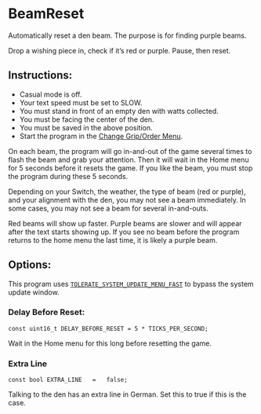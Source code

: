 # BeamReset

Automatically reset a den beam. The purpose is for finding purple beams.

Drop a wishing piece in, check if it’s red or purple. Pause, then reset.

## Instructions:
- Casual mode is off.
- Your text speed must be set to SLOW.
- You must stand in front of an empty den with watts collected.
- You must be facing the center of the den.
- You must be saved in the above position.
-	Start the program in the [Change Grip/Order Menu](../Appendix/ChangeGripOrderMenu.md).

On each beam, the program will go in-and-out of the game several times to flash the beam and grab your attention. Then it will wait in the Home menu for 5 seconds before it resets the game. If you like the beam, you must stop the program during these 5 seconds.

Depending on your Switch, the weather, the type of beam (red or purple), and your alignment with the den, you may not see a beam immediately. In some cases, you may not see a beam for several in-and-outs.

Red beams will show up faster. Purple beams are slower and will appear after the text starts showing up. If you see no beam before the program returns to the home menu the last time, it is likely a purple beam.

## Options:

This program uses [`TOLERATE_SYSTEM_UPDATE_MENU_FAST`](../Appendix/GlobalSettings.md#tolerate-system-update-menu-fast) to bypass the system update window.

### Delay Before Reset:
```
const uint16_t DELAY_BEFORE_RESET = 5 * TICKS_PER_SECOND;
```
Wait in the Home menu for this long before resetting the game.

### Extra Line
```
const bool EXTRA_LINE   =   false;
```
Talking to the den has an extra line in German. Set this to true if this is the case.


